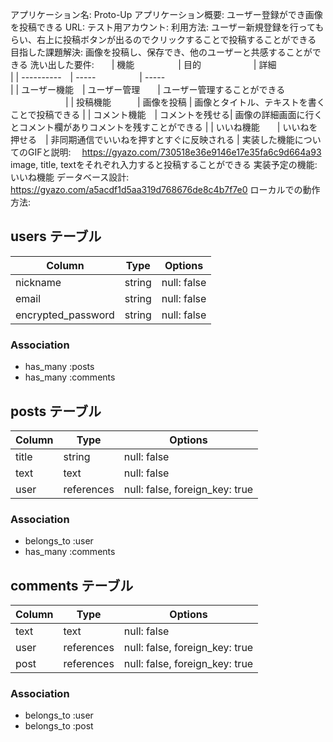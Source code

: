 アプリケーション名:   Proto-Up
アプリケーション概要: ユーザー登録ができ画像を投稿できる
URL:
テスト用アカウント:
利用方法: ユーザー新規登録を行ってもらい、右上に投稿ボタンが出るのでクリックすることで投稿することができる
目指した課題解決: 画像を投稿し、保存でき、他のユーザーと共感することができる
洗い出した要件:　　| 機能　　　　　| 目的　　　　　　| 詳細　　　   　　　　　　　　　   　　　　　　　　　　　　　　　|
                | ----------　| -----　　　　　| -----　　　　　　　　　　　　　　    　　　　　  　　　　　　　|
                | ユーザー機能　| ユーザー管理　　| ユーザー管理することができる                    　　 　　　　|
                | 投稿機能　　　| 画像を投稿     | 画像とタイトル、テキストを書くことで投稿できる                |
                | コメント機能　| コメントを残せる| 画像の詳細画面に行くとコメント欄がありコメントを残すことができる |
                | いいね機能　　| いいねを押せる　| 非同期通信でいいねを押すとすぐに反映される                   |
実装した機能についてのGIFと説明: 　https://gyazo.com/730518e36e9146e17e35fa6c9d664a93
                              image, title, textをそれぞれ入力すると投稿することができる
実装予定の機能:   いいね機能
データベース設計: https://gyazo.com/a5acdf1d5aa319d768676de8c4b7f7e0
ローカルでの動作方法: 

## users テーブル

| Column             | Type       | Options     |
| ----------         | ------     | ----------- |
| nickname           | string     | null: false |
| email              | string     | null: false |
| encrypted_password | string     | null: false |

### Association
- has_many   :posts
- has_many   :comments

## posts テーブル

| Column   | Type       | Options      |
| ---------| --------   | ------------ |
| title    | string     | null: false  |
| text     | text       | null: false  |
| user     | references | null: false, foreign_key: true |

### Association
- belongs_to :user
- has_many   :comments

## comments テーブル

| Column   | Type       | Options      |
| ---------| --------   | ------------ |
| text     | text       | null: false  |
| user     | references | null: false, foreign_key: true |
| post     | references | null: false, foreign_key: true |

### Association
- belongs_to :user
- belongs_to :post